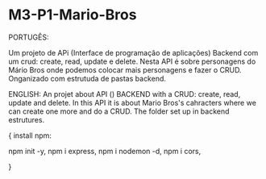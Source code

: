 # M3-P1-Mario-Bros

PORTUGÊS:

Um projeto de APi (Interface de programação de aplicações) Backend com um crud:
create, read, update e delete.
Nesta API é sobre personagens do Mário Bros onde podemos colocar mais personagens e fazer o CRUD. Onganizado com estrutuda de pastas backend.

ENGLISH:
An projet about API () BACKEND with a CRUD: create, read, update and delete.
In this API it is about Mario Bros's cahracters where we can create one more and do a CRUD. The folder set up in backend estrutures.

{
 install npm:

  npm init -y,
  npm i express,
  npm i nodemon -d,
  npm i cors,

}
